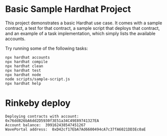 # Basic Sample Hardhat Project

This project demonstrates a basic Hardhat use case. It comes with a sample contract, a test for that contract, a sample script that deploys that contract, and an example of a task implementation, which simply lists the available accounts.

Try running some of the following tasks:

```shell
npx hardhat accounts
npx hardhat compile
npx hardhat clean
npx hardhat test
npx hardhat node
node scripts/sample-script.js
npx hardhat help
```

# Rinkeby deploy
```shell
Deploying contracts with account:  0x76dd826bA6dd2D5930f3E51a34C49E89741327EA
Account balance:  399162438547451267
WavePortal address:  0xD42cf17EbA7Ad6600494cA7c37fA6021DD3Ec0aE
```